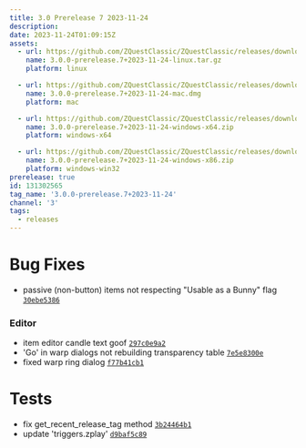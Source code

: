 ```yaml
---
title: 3.0 Prerelease 7 2023-11-24
description: 
date: 2023-11-24T01:09:15Z
assets: 
  - url: https://github.com/ZQuestClassic/ZQuestClassic/releases/download/3.0.0-prerelease.7%2B2023-11-24/3.0.0-prerelease.7%2B2023-11-24-linux.tar.gz
    name: 3.0.0-prerelease.7+2023-11-24-linux.tar.gz
    platform: linux

  - url: https://github.com/ZQuestClassic/ZQuestClassic/releases/download/3.0.0-prerelease.7%2B2023-11-24/3.0.0-prerelease.7%2B2023-11-24-mac.dmg
    name: 3.0.0-prerelease.7+2023-11-24-mac.dmg
    platform: mac

  - url: https://github.com/ZQuestClassic/ZQuestClassic/releases/download/3.0.0-prerelease.7%2B2023-11-24/3.0.0-prerelease.7%2B2023-11-24-windows-x64.zip
    name: 3.0.0-prerelease.7+2023-11-24-windows-x64.zip
    platform: windows-x64

  - url: https://github.com/ZQuestClassic/ZQuestClassic/releases/download/3.0.0-prerelease.7%2B2023-11-24/3.0.0-prerelease.7%2B2023-11-24-windows-x86.zip
    name: 3.0.0-prerelease.7+2023-11-24-windows-x86.zip
    platform: windows-win32
prerelease: true
id: 131302565
tag_name: '3.0.0-prerelease.7+2023-11-24'
channel: '3'
tags:
  - releases
---
```





# Bug Fixes

- passive (non-button) items not respecting "Usable as a Bunny" flag [`30ebe5386`](https://github.com/ZQuestClassic/ZQuestClassic/commit/30ebe53869f7c0873d8afbf8123d721b8d7c8e22)

### Editor

- item editor candle text goof [`297c0e9a2`](https://github.com/ZQuestClassic/ZQuestClassic/commit/297c0e9a2f3ab16c1b3d99327b45d51a012497f3)
- 'Go' in warp dialogs not rebuilding transparency table [`7e5e8300e`](https://github.com/ZQuestClassic/ZQuestClassic/commit/7e5e8300e3fc6f730afb661062bdd9f9576e9f5f)
- fixed warp ring dialog [`f77b41cb1`](https://github.com/ZQuestClassic/ZQuestClassic/commit/f77b41cb17ffe5503676ba33ebb7a8d7b31b1c95)

# Tests

- fix get_recent_release_tag method [`3b24464b1`](https://github.com/ZQuestClassic/ZQuestClassic/commit/3b24464b1405a25c26b658618ac2285341ed3e9b)
- update 'triggers.zplay' [`d9baf5c89`](https://github.com/ZQuestClassic/ZQuestClassic/commit/d9baf5c897484226051e7838c8d0e8a85e85d463)
